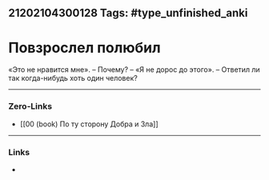 21202104300128
Tags: #type_unfinished_anki
---
# Повзрослел  полюбил

«Это не нравится мне». – Почему? – «Я не дорос до этого». – Ответил ли так когда-нибудь хоть один человек?

---
### Zero-Links
- [[00 (book) По ту сторону Добра и Зла]]
---
### Links
-